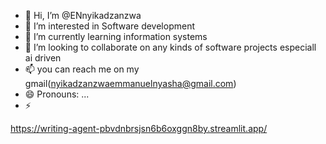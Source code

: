 - 👋 Hi, I’m @ENnyikadzanzwa
- 👀 I’m interested in Software development 
- 🌱 I’m currently learning information systems
- 💞️ I’m looking to collaborate on any kinds of software projects especiall ai driven
- 📫 you can reach me on my gmail(nyikadzanzwaemmanuelnyasha@gmail.com)
- 😄 Pronouns: ...
- ⚡

<!---
ENnyikadzanzwa/ENnyikadzanzwa is a ✨ special ✨ repository because its `README.md` (this file) appears on your GitHub profile.
You can click the Preview link to take a look at your changes.
--->
https://writing-agent-pbvdnbrsjsn6b6oxggn8by.streamlit.app/
